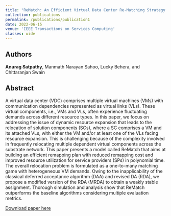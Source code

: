 ```yaml
---
title: "ReMatch: An Efficient Virtual Data Center Re-Matching Strategy Based on Matching Theory"
collection: publications
permalink: /publications/publication1
date: 2022-06-15
venue: 'IEEE Transactions on Services Computing'
classes: wide
---
```


## Authors 
**Anurag Satpathy**, Manmath Narayan Sahoo, Lucky Behera, and Chittaranjan Swain
## Abstract
A virtual data center (VDC) comprises multiple virtual machines (VMs) with communication dependencies represented as virtual links (VLs). These virtual components, i.e., VMs and VLs, often experience fluctuating demands across different resource types. In this paper, we focus on addressing the issue of dynamic resource expansion that leads to the relocation of solution components (SCs), where a SC comprises a VM and its attached VLs, with either the VM and/or at least one of the VLs facing resource expansion. This is challenging because of the complexity involved in frequently relocating multiple dependent virtual components across the substrate network. This paper presents a model called ReMatch that aims at building an efficient remapping plan with reduced remapping cost and improved resource utilization for service providers (SPs) in polynomial time. The overall relocation problem is formulated as a one-to-many matching game with heterogeneous VM demands. Owing to the inapplicability of the classical deferred acceptance algorithm (DAA) and revised DA (RDA), we propose a modified version of the RDA (MRDA) to obtain a weakly stable assignment. Thorough simulation and analysis show that ReMatch outperforms the baseline algorithms considering multiple evaluation metrics.

[Download paper here](https://ieeexplore.ieee.org/abstract/document/9796586)